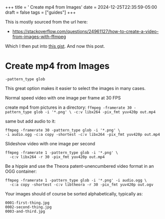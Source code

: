 +++
title = ' Create mp4 from Images'
date = 2024-12-25T22:35:59-05:00
draft = false
tags = ["guides"]
+++


This is mostly sourced from the url here:
- https://stackoverflow.com/questions/24961127/how-to-create-a-video-from-images-with-ffmpeg

Which I then put into [this gist](https://gist.github.com/jfrobbins/49e2b53b155bfb77aa426859134d3ff6).
And now this post.

# Create mp4 from Images


`-pattern_type glob`

This great option makes it easier to select the images in many cases.

Normal speed video with one image per frame at 30 FPS

create mp4 from pictures in a directory:
`ffmpeg -framerate 30 -pattern_type glob -i '*.png' \
  -c:v libx264 -pix_fmt yuv420p out.mp4`
  
  
  same but add audio to it:
  ```
  ffmpeg -framerate 30 -pattern_type glob -i '*.png' \
  -i audio.ogg -c:a copy -shortest -c:v libx264 -pix_fmt yuv420p out.mp4
  ```
  
  
  
Slideshow video with one image per second
```
ffmpeg -framerate 1 -pattern_type glob -i '*.png' \
  -c:v libx264 -r 30 -pix_fmt yuv420p out.mp4
```


Be a hippie and use the Theora patent-unencumbered video format in an OGG container:
```
ffmpeg -framerate 1 -pattern_type glob -i '*.png' -i audio.ogg \
  -c:a copy -shortest -c:v libtheora -r 30 -pix_fmt yuv420p out.ogv
```


Your images should of course be sorted alphabetically, typically as:
```
0001-first-thing.jpg
0002-second-thing.jpg
0003-and-third.jpg
```


